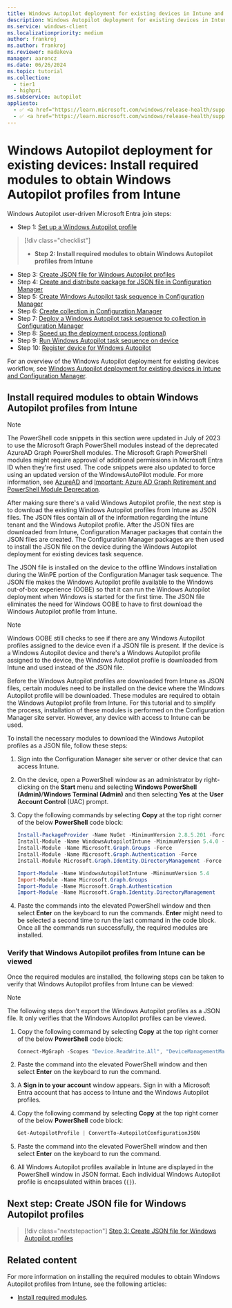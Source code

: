 ```yaml
---
title: Windows Autopilot deployment for existing devices in Intune and Configuration Manager - Step 2 of 10 - Install required modules to obtain Windows Autopilot profiles from Intune
description: Windows Autopilot deployment for existing devices in Intune and Configuration Manager - Step 2 of 10 - Install required modules to obtain Windows Autopilot profiles from Intune.
ms.service: windows-client
ms.localizationpriority: medium
author: frankroj
ms.author: frankroj
ms.reviewer: madakeva
manager: aaroncz
ms.date: 06/26/2024
ms.topic: tutorial
ms.collection:
  - tier1
  - highpri
ms.subservice: autopilot
appliesto:
  - ✅ <a href="https://learn.microsoft.com/windows/release-health/supported-versions-windows-client" target="_blank">Windows 11</a>
  - ✅ <a href="https://learn.microsoft.com/windows/release-health/supported-versions-windows-client" target="_blank">Windows 10</a>
---
```


# Windows Autopilot deployment for existing devices: Install required modules to obtain Windows Autopilot profiles from Intune

Windows Autopilot user-driven Microsoft Entra join steps:

- Step 1: [Set up a Windows Autopilot profile](setup-autopilot-profile.md)

> [!div class="checklist"]
>
> - **Step 2: Install required modules to obtain Windows Autopilot profiles from Intune**

- Step 3: [Create JSON file for Windows Autopilot profiles](create-json-file.md)
- Step 4: [Create and distribute package for JSON file in Configuration Manager](create-json-package.md)
- Step 5: [Create Windows Autopilot task sequence in Configuration Manager](create-autopilot-task-sequence.md)
- Step 6: [Create collection in Configuration Manager](create-collection.md)
- Step 7: [Deploy a Windows Autopilot task sequence to collection in Configuration Manager](deploy-autopilot-task-sequence.md)
- Step 8: [Speed up the deployment process (optional)](speed-up-deployment.md)
- Step 9: [Run Windows Autopilot task sequence on device](run-autopilot-task-sequence.md)
- Step 10: [Register device for Windows Autopilot](register-device.md)

For an overview of the Windows Autopilot deployment for existing devices workflow, see [Windows Autopilot deployment for existing devices in Intune and Configuration Manager](existing-devices-workflow.md#workflow).

## Install required modules to obtain Windows Autopilot profiles from Intune

> [!NOTE]
>
> The PowerShell code snippets in this section were updated in July of 2023 to use the Microsoft Graph PowerShell modules instead of the deprecated AzureAD Graph PowerShell modules. The Microsoft Graph PowerShell modules might require approval of additional permissions in Microsoft Entra ID when they're first used. The code snippets were also updated to force using an updated version of the WindowsAutoPilot module. For more information, see [AzureAD](/powershell/module/azuread/) and [Important: Azure AD Graph Retirement and PowerShell Module Deprecation](https://techcommunity.microsoft.com/t5/microsoft-entra-azure-ad-blog/important-azure-ad-graph-retirement-and-powershell-module/ba-p/3848270).

After making sure there's a valid Windows Autopilot profile, the next step is to download the existing Windows Autopilot profiles from Intune as JSON files. The JSON files contain all of the information regarding the Intune tenant and the Windows Autopilot profile. After the JSON files are downloaded from Intune, Configuration Manager packages that contain the JSON files are created. The Configuration Manager packages are then used to install the JSON file on the device during the Windows Autopilot deployment for existing devices task sequence.

The JSON file is installed on the device to the offline Windows installation during the WinPE portion of the Configuration Manager task sequence. The JSON file makes the Windows Autopilot profile available to the Windows out-of-box experience (OOBE) so that it can run the Windows Autopilot deployment when Windows is started for the first time. The JSON file eliminates the need for Windows OOBE to have to first download the Windows Autopilot profile from Intune.

> [!NOTE]
>
> Windows OOBE still checks to see if there are any Windows Autopilot profiles assigned to the device even if a JSON file is present. If the device is a Windows Autopilot device and there's a Windows Autopilot profile assigned to the device, the Windows Autopilot profile is downloaded from Intune and used instead of the JSON file.

Before the Windows Autopilot profiles are downloaded from Intune as JSON files, certain modules need to be installed on the device where the Windows Autopilot profile will be downloaded. These modules are required to obtain the Windows Autopilot profile from Intune. For this tutorial and to simplify the process, installation of these modules is performed on the Configuration Manager site server. However, any device with access to Intune can be used.

To install the necessary modules to download the Windows Autopilot profiles as a JSON file, follow these steps:

1. Sign into the Configuration Manager site server or other device that can access Intune.

1. On the device, open a PowerShell window as an administrator by right-clicking on the **Start** menu and selecting **Windows PowerShell (Admin)**/**Windows Terminal (Admin)** and then selecting **Yes** at the **User Account Control** (UAC) prompt.

1. Copy the following commands by selecting **Copy** at the top right corner of the below **PowerShell** code block:

    ```powershell
    Install-PackageProvider -Name NuGet -MinimumVersion 2.8.5.201 -Force
    Install-Module -Name WindowsAutopilotIntune -MinimumVersion 5.4.0 -Force
    Install-Module -Name Microsoft.Graph.Groups -Force
    Install-Module -Name Microsoft.Graph.Authentication -Force
    Install-Module Microsoft.Graph.Identity.DirectoryManagement -Force

    Import-Module -Name WindowsAutopilotIntune -MinimumVersion 5.4
    Import-Module -Name Microsoft.Graph.Groups
    Import-Module -Name Microsoft.Graph.Authentication
    Import-Module -Name Microsoft.Graph.Identity.DirectoryManagement
    ```

1. Paste the commands into the elevated PowerShell window and then select **Enter** on the keyboard to run the commands. **Enter** might need to be selected a second time to run the last command in the code block. Once all the commands run successfully, the required modules are installed.

### Verify that Windows Autopilot profiles from Intune can be viewed

Once the required modules are installed, the following steps can be taken to verify that Windows Autopilot profiles from Intune can be viewed:

> [!NOTE]
>
> The following steps don't export the Windows Autopilot profiles as a JSON file. It only verifies that the Windows Autopilot profiles can be viewed.

1. Copy the following command by selecting **Copy** at the top right corner of the below **PowerShell** code block:

    ```powershell
    Connect-MgGraph -Scopes "Device.ReadWrite.All", "DeviceManagementManagedDevices.ReadWrite.All", "DeviceManagementServiceConfig.ReadWrite.All", "Domain.ReadWrite.All", "Group.ReadWrite.All", "GroupMember.ReadWrite.All", "User.Read"
    ```

1. Paste the command into the elevated PowerShell window and then select **Enter** on the keyboard to run the command.

1. A **Sign in to your account** window appears. Sign in with a Microsoft Entra account that has access to Intune and the Windows Autopilot profiles.

1. Copy the following command by selecting **Copy** at the top right corner of the below **PowerShell** code block:

    ```powershell
    Get-AutopilotProfile | ConvertTo-AutopilotConfigurationJSON
    ```

1. Paste the command into the elevated PowerShell window and then select **Enter** on the keyboard to run the command.

1. All Windows Autopilot profiles available in Intune are displayed in the PowerShell window in JSON format. Each individual Windows Autopilot profile is encapsulated within braces (`{}`).

## Next step: Create JSON file for Windows Autopilot profiles

> [!div class="nextstepaction"]
> [Step 3: Create JSON file for Windows Autopilot profiles](create-json-file.md)

## Related content

For more information on installing the required modules to obtain Windows Autopilot profiles from Intune, see the following articles:

- [Install required modules](../../existing-devices.md#install-required-modules).
